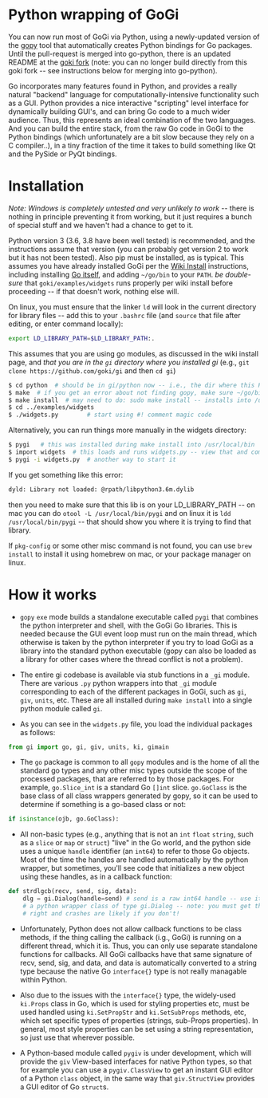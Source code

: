 # Python wrapping of GoGi

You can now run most of GoGi via Python, using a newly-updated version of the [gopy](https://github.com/go-python/gopy) tool that automatically creates Python bindings for Go packages.  Until the pull-request is merged into go-python, there is an updated README at the [goki fork](https://github.com/goki/gopy) (note: you can no longer build directly from this goki fork -- see instructions below for merging into go-python).

Go incorporates many features found in Python, and provides a really natural "backend" language for computationally-intensive functionality such as a GUI.  Python provides a nice interactive "scripting" level interface for dynamically building GUI's, and can bring Go code to a much wider audience.  Thus, this represents an ideal combination of the two languages.  And you can build the entire stack, from the raw Go code in GoGi to the Python bindings (which unfortunately are a bit slow because they rely on a C compiler..), in a tiny fraction of the time it takes to build something like Qt and the PySide or PyQt bindings.

# Installation

*Note: Windows is completely untested and very unlikely to work* -- there is nothing in principle preventing it from working, but it just requires a bunch of special stuff and we haven't had a chance to get to it.

Python version 3 (3.6, 3.8 have been well tested) is recommended, and the instructions assume that version (you can probably get version 2 to work but it has not been tested).  Also pip must be installed, as is typical.  This assumes you have already installed GoGi per the [Wiki Install](https://github.com/goki/gi/wiki/Install) instructions, including installing [Go itself](https://golang.org/doc/install), and adding `~/go/bin` to your `PATH`.  *be double-sure* that `goki/examples/widgets` runs properly per wiki install before proceeding -- if that doesn't work, nothing else will.

On linux, you must ensure that the linker `ld` will look in the current directory for library files -- add this to your `.bashrc` file (and `source` that file after editing, or enter command locally):

```sh
export LD_LIBRARY_PATH=$LD_LIBRARY_PATH:.
```

This assumes that you are using go modules, as discussed in the wiki install page, and *that you are in the `gi` directory where you installed gi* (e.g., `git clone https://github.com/goki/gi` and then `cd gi`)

```sh
$ cd python  # should be in gi/python now -- i.e., the dir where this README.md is..
$ make  # if you get an error about not finding gopy, make sure ~/go/bin is on your path
$ make install  # may need to do: sudo make install -- installs into /usr/local/bin and python site-packages
$ cd ../examples/widgets
$ ./widgets.py        # start using #! comment magic code
```

Alternatively, you can run things more manually in the widgets directory:
```sh
$ pygi   # this was installed during make install into /usr/local/bin
$ import widgets  # this loads and runs widgets.py -- view that and compare with widgets.go
$ pygi -i widgets.py  # another way to start it
```

If you get something like this error:
```sh
dyld: Library not loaded: @rpath/libpython3.6m.dylib
```
then you need to make sure that this lib is on your LD_LIBRARY_PATH -- on mac you can do `otool -L /usr/local/bin/pygi` and on linux it is `ldd /usr/local/bin/pygi` -- that should show you where it is trying to find that library.

If `pkg-config` or some other misc command is not found, you can use `brew install` to install it using homebrew on mac, or your package manager on linux.

# How it works

* `gopy` `exe` mode builds a standalone executable called `pygi` that combines the python interpreter and shell, with the GoGi Go libraries.  This is needed because the GUI event loop must run on the main thread, which otherwise is taken by the python interpreter if you try to load GoGi as a library into the standard python executable (gopy can also be loaded as a library for other cases where the thread conflict is not a problem).

* The entire gi codebase is available via stub functions in a `_gi` module.  There are various `.py` python wrappers into that `_gi` module corresponding to each of the different packages in GoGi, such as `gi`, `giv`, `units`, etc.  These are all installed during `make install` into a single python module called `gi`.

* As you can see in the `widgets.py` file, you load the individual packages as follows:

```Python
from gi import go, gi, giv, units, ki, gimain
```

* The `go` package is common to all `gopy` modules and is the home of all the standard go types and any other misc types outside the scope of the processed packages, that are referred to by those packages.  For example, `go.Slice_int` is a standard Go `[]int` slice.  `go.GoClass` is the base class of all class wrappers generated by gopy, so it can be used to determine if something is a go-based class or not:

```Python
if isinstance(ojb, go.GoClass):
```

* All non-basic types (e.g., anything that is not an `int` `float` `string`, such as a `slice` or `map` or `struct`) "live" in the Go world, and the python side uses a unique `handle` identifier (an `int64`) to refer to those Go objects.  Most of the time the handles are handled automatically by the python wrapper, but sometimes, you'll see code that initializes a new object using these handles, as in a callback function:

```Python
def strdlgcb(recv, send, sig, data):
    dlg = gi.Dialog(handle=send) # send is a raw int64 handle -- use it to initialize
    # a python wrapper class of type gi.Dialog -- note: you must get these types
    # right and crashes are likely if you don't!
```

* Unfortunately, Python does not allow callback functions to be class methods, if the thing calling the callback (i.g., GoGi) is running on a different thread, which it is.  Thus, you can only use separate standalone functions for callbacks.  All GoGi callbacks have that same signature of recv, send, sig, and data, and data is automatically converted to a string type because the native Go `interface{}` type is not really managable within Python.

* Also due to the issues with the `interface{}` type, the widely-used `ki.Props` class in Go, which is used for styling properties etc, must be used handled using `ki.SetPropStr` and `ki.SetSubProps` methods, etc, which set specific types of properties (strings, sub-Props properties).  In general, most style properties can be set using a string representation, so just use that wherever possible.

* A Python-based module called `pygiv` is under development, which will provide the `giv` View-based interfaces for native Python types, so that for example you can use a `pygiv.ClassView` to get an instant GUI editor of a Python `class` object, in the same way that `giv.StructView` provides a GUI editor of Go `struct`s.


